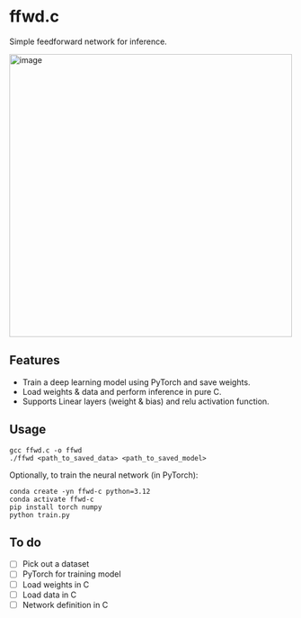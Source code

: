 # ffwd.c

Simple feedforward network for inference.

<img width="503" alt="image" src="https://github.com/user-attachments/assets/b7816dcc-1cc8-48a4-a4d4-49693e8ac9d0" />

## Features

* Train a deep learning model using PyTorch and save weights.
* Load weights & data and perform inference in pure C.
* Supports Linear layers (weight & bias) and relu activation function.

## Usage

```
gcc ffwd.c -o ffwd
./ffwd <path_to_saved_data> <path_to_saved_model>
```

Optionally, to train the neural network (in PyTorch):

```
conda create -yn ffwd-c python=3.12
conda activate ffwd-c
pip install torch numpy
python train.py
```

## To do

- [ ] Pick out a dataset
- [ ] PyTorch for training model
- [ ] Load weights in C
- [ ] Load data in C
- [ ] Network definition in C
